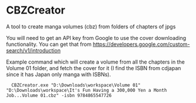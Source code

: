 # CBZCreator
A tool to create manga volumes (cbz) from folders of chapters of jpgs

You will need to get an API key from Google to use the cover downloading functionality. You can get that from https://developers.google.com/custom-search/v1/introduction

Example command which will create a volume from all the chapters in the Volume 01 folder, and fetch the cover for it (I find the ISBN from cdjapan since it has Japan only manga with ISBNs).

```
  CBZCreator.exe "D:\Downloads\workspace\Volume 01" "D:\Downloads\workspace\It's Fun Having a 300,000 Yen a Month Job...Volume 01.cbz" -isbn 9784865547726
```
